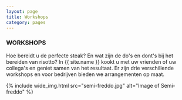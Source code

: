 ```yaml
---
layout: page
title: Workshops
category: pages
---
```


### WORKSHOPS

Hoe bereidt u de perfecte steak? En wat zijn de do's en dont's bij het bereiden
van risotto? In {{ site.name }} kookt u met uw vrienden of uw collega's en geniet
samen van het resultaat. Er zijn drie verschillende workshops en voor bedrijven bieden we arrangementen op maat.

{% include wide_img.html src="semi-freddo.jpg" alt="Image of Semi-freddo" %}

